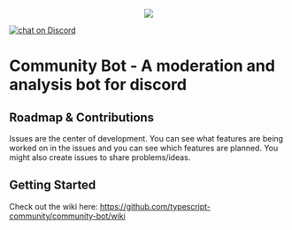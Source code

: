 <p align="center"><img src="https://raw.githubusercontent.com/remojansen/logo.ts/master/ts.png" /></p>

<a href="https://discord.gg/kZVhUNj">
<img src="https://img.shields.io/discord/508357248330760243?logo=discord" alt="chat on Discord"></a>
            
# Community Bot - A moderation and analysis bot for discord

## Roadmap & Contributions

Issues are the center of  development. You can see what features are being worked on in the issues and you can see which features are planned. You might also create issues to share problems/ideas. 

## Getting Started

Check out the wiki here: https://github.com/typescript-community/community-bot/wiki
